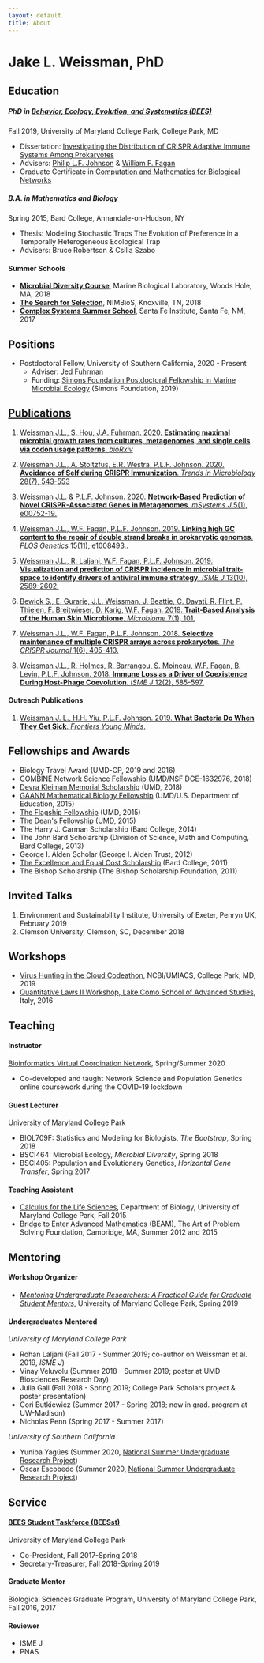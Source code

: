 ```yaml
---
layout: default
title: About
---
```

# Jake L. Weissman, PhD

## Education

##### PhD in [Behavior, Ecology, Evolution, and Systematics (BEES)](https://www.bisi.umd.edu/bees-1)
Fall 2019, University of Maryland College Park, College Park, MD

- Dissertation: [Investigating the Distribution of CRISPR Adaptive Immune Systems Among Prokaryotes](https://drum.lib.umd.edu/handle/1903/25415)
- Advisers: [Philip L.F. Johnson](http://science.umd.edu/biology/plfj/) & [William F. Fagan](http://science.umd.edu/biology/faganlab/)
- Graduate Certificate in [Computation and Mathematics for Biological Networks](http://www.combine.umd.edu/)

##### B.A. in Mathematics and Biology  
Spring 2015, Bard College, Annandale-on-Hudson, NY

- Thesis: Modeling Stochastic Traps The Evolution of Preference in a Temporally Heterogeneous Ecological Trap
- Advisers: Bruce Robertson & Csilla Szabo
 
#### Summer Schools
- [**Microbial Diversity Course**](https://www.mbl.edu/microbialdiversity/research-projects/), Marine Biological Laboratory, Woods Hole, MA, 2018
- [**The Search for Selection**](http://www.nimbios.org/tutorials/selection), NIMBioS, Knoxville, TN, 2018
- [**Complex Systems Summer School**](https://wiki.santafe.edu/index.php/Complex_Systems_Summer_School_2017_(CSSS)), Santa Fe Institute, Santa Fe, NM, 2017

## Positions
- Postdoctoral Fellow, University of Southern California, 2020 - Present
    - Adviser: [Jed Fuhrman](https://dornsife.usc.edu/labs/fuhrmanlab/)
    - Funding: [Simons Foundation Postdoctoral Fellowship in Marine Microbial Ecology](https://www.simonsfoundation.org/grant/simons-postdoctoral-fellowships-in-marine-microbial-ecology/?tab=awardees) (Simons Foundation, 2019)
 
## [Publications](https://scholar.google.com/citations?user=IaAUSiQAAAAJ&hl=en)

1. [Weissman J.L., S. Hou, J.A. Fuhrman. 2020. **Estimating maximal microbial growth rates from cultures, metagenomes, and single cells via codon usage patterns**. *bioRxiv*](https://doi.org/10.1101/2020.07.25.221176)

2. [Weissman J.L., A. Stoltzfus, E.R. Westra, P.L.F. Johnson. 2020. **Avoidance of Self during CRISPR Immunization**. *Trends in Microbiology* 28(7), 543-553](https://doi.org/10.1016/j.tim.2020.02.005)

3. [Weissman J.L. & P.L.F. Johnson. 2020. **Network-Based Prediction of Novel CRISPR-Associated Genes in Metagenomes**. *mSystems J* 5(1), e00752-19.](https://doi.org/10.1128/mSystems.00752-19).
 
4. [Weissman J.L., W.F. Fagan, P.L.F. Johnson. 2019. **Linking high GC content to the repair of double strand breaks in prokaryotic genomes**. *PLOS Genetics* 15(11), e1008493.](https://doi.org/10.1371/journal.pgen.1008493).
 
5. [Weissman J.L., R. Laljani, W.F. Fagan, P.L.F. Johnson. 2019. **Visualization and prediction of CRISPR incidence in microbial trait-space to identify drivers of antiviral immune strategy**. *ISME J* 13(10), 2589-2602.](https://doi.org/10.1038/s41396-019-0411-2)
 
6. [Bewick S., E. Gurarie, J.L. Weissman, J. Beattie, C. Davati, R. Flint, P. Thielen, F. Breitwieser, D. Karig, W.F. Fagan. 2019. **Trait-Based Analysis of the Human Skin Microbiome**. *Microbiome* 7(1), 101.](https://doi.org/10.1186/s40168-019-0698-2)

7. [Weissman J.L., W.F. Fagan, P.L.F. Johnson. 2018. **Selective maintenance of multiple CRISPR arrays across prokaryotes**. *The CRISPR Journal* 1(6), 405-413.](https://doi.org/10.1089/crispr.2018.0034) 
 
8. [Weissman J.L., R. Holmes, R. Barrangou, S. Moineau, W.F. Fagan, B. Levin, P.L.F. Johnson. 2018. **Immune Loss as a Driver of Coexistence During Host-Phage Coevolution**. *ISME J* 12(2), 585-597.](https://doi.org/10.1038/ismej.2017.194)
 
#### Outreach Publications

1. [Weissman J. L., H.H. Yiu, P.L.F. Johnson. 2019. **What Bacteria Do When They Get Sick**. *Frontiers Young Minds*.](https://kids.frontiersin.org/article/10.3389/frym.2019.00102)

## Fellowships and Awards
- Biology Travel Award (UMD-CP, 2019 and 2016)
- [COMBINE Network Science Fellowship](http://www.combine.umd.edu/) (UMD/NSF DGE-1632976, 2018)
- [Devra Kleiman Memorial Scholarship](https://giving.umd.edu/giving/Fund.php?name=dr-devra-kleiman-memorial-graduate-endowment) (UMD, 2018)
- [GAANN Mathematical Biology Fellowship](https://www2.ed.gov/programs/gaann/index.html) (UMD/U.S. Department of Education, 2015)
- [The Flagship Fellowship](https://gradschool.umd.edu/funding/student-fellowships-awards/flagship-fellowship) (UMD, 2015)
- [The Dean's Fellowship](https://gradschool.umd.edu/funding/student-fellowships-awards/university-deans-and-merit-program) (UMD, 2015)
- The Harry J. Carman Scholarship (Bard College, 2014)
- The John Bard Scholarship (Division of Science, Math and Computing, Bard College, 2013)
- George I. Alden Scholar (George I. Alden Trust, 2012)
- [The Excellence and Equal Cost Scholarship](https://www.bard.edu/financialaid/programs/) (Bard College, 2011) 
- The Bishop Scholarship (The Bishop Scholarship Foundation, 2011)

## Invited Talks
1. Environment and Sustainability Institute, University of Exeter, Penryn
UK, February 2019
2. Clemson University, Clemson, SC, December 2018

## Workshops
- [Virus Hunting in the Cloud Codeathon](https://ncbiinsights.ncbi.nlm.nih.gov/2019/09/26/virus-hunting-in-the-cloud-codeathon-v2/), NCBI/UMIACS, College Park, MD, 2019
- [Quantitative Laws II Workshop, Lake Como School of Advanced Studies](https://qlsb.lakecomoschool.org/files/2016/06/program7.pdf), Italy, 2016  

## Teaching

#### Instructor
[Bioinformatics Virtual Coordination Network](https://biovcnet.github.io/), Spring/Summer 2020
- Co-developed and taught Network Science and Population Genetics online coursework during the COVID-19 lockdown

#### Guest Lecturer 
University of Maryland College Park

- BIOL709F: Statistics and Modeling for Biologists, *The Bootstrap*, Spring 2018
- BSCI464: Microbial Ecology, *Microbial Diversity*, Spring 2018 
- BSCI405: Population and Evolutionary Genetics, *Horizontal Gene Transfer*, Spring 2017


#### Teaching Assistant
- [Calculus for the Life Sciences](https://www-math.umd.edu/undergraduate/departmental-course-pages/offered-courses/360-math-130-calculus-for-life-science-i.html), Department of Biology, University of Maryland College Park, Fall 2015
- [Bridge to Enter Advanced Mathematics (BEAM)](https://www.beammath.org/), The Art of Problem Solving Foundation, Cambridge, MA, Summer 2012 and 2015

## Mentoring 


#### Workshop Organizer
- [*Mentoring Undergraduate Researchers: A Practical Guide for Graduate Student Mentors*](http://www.combine.umd.edu/peer-to-peer-tutorials/undergradmentoring/), University of Maryland College Park, Spring 2019

#### Undergraduates Mentored 
*University of Maryland College Park*

- Rohan Laljani (Fall 2017 - Summer 2019; co-author on Weissman et al. 2019, *ISME J*)
- Vinay Veluvolu (Summer 2018 - Summer 2019; poster at UMD Biosciences Research Day)
- Julia Gall (Fall 2018 - Spring 2019; College Park Scholars project & poster presentation)
- Cori Butkiewicz (Summer 2017 - Spring 2018; now in grad. program at UW-Madison)
- Nicholas Penn (Spring 2017 - Summer 2017)

*University of Southern California*

- Yuniba Yagües (Summer 2020, [National Summer Undergraduate Research Project](https://nsurp.org/))
- Oscar Escobedo (Summer 2020, [National Summer Undergraduate Research Project](https://nsurp.org/))

## Service

#### [BEES Student Taskforce (BEESst)](https://www.bisi.umd.edu/beesst)
University of Maryland College Park
- Co-President, Fall 2017-Spring 2018
- Secretary-Treasurer, Fall 2018-Spring 2019

#### Graduate Mentor
Biological Sciences Graduate Program, University of Maryland College Park, Fall 2016, 2017

#### Reviewer
- ISME J
- PNAS

